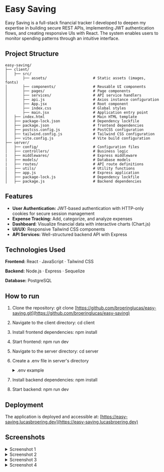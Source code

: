 # Easy Saving

Easy Saving is a full-stack financial tracker I developed to deepen my expertise in building secure REST APIs, implementing JWT authentication flows, and creating responsive UIs with React. The system enables users to monitor spending patterns through an intuitive interface.

## Project Structure 

```
easy-saving/
├── client/
│   ├── src/     
│       ├── assets/                     # Static assets (images, fonts)
│       ├── components/                 # Reusable UI components
│       ├── pages/                      # Page components
│       ├── services/                   # API service handlers
│       ├── api.js                      # Axios instance configuration
│       ├── App.jsx                     # Root component
│       ├── index.css                   # Global styles
│       ├── main.jsx                    # Application entry point 
│   ├── index.html                      # Main HTML template
│   ├── package-lock.json               # Dependency lockfile
│   ├── package.json                    # frontend dependencies 
│   ├── postcss.config.js               # PostCSS configuration
│   ├── tailwind.config.js              # Tailwind CSS configuration
│   ├── vite.config.js                  # Vite build configuration
├── server/
│   ├── config/                         # Configuration files               
│   ├── controllers/                    # Business logic      
|   ├── middlewares/                    # Express middleware
|   ├── models/                         # Database models
|   ├── routes/                         # API route definitions
|   ├── utils/                          # Utility functions       
│   ├── app.js                          # Express application           
│   ├── package-lock.js                 # Dependency lockfile          
│   ├── package.js                      # Backend dependencies         
```

## Features

- **User Authentication:** JWT-based authentication with HTTP-only cookies for secure session management
- **Expense Tracking:** Add, categorize, and analyze expenses
- **Dashboard**: Visualize financial data with interactive charts (Chart.js)
- **UI/UX:** Responsive Tailwind CSS components
- **API Services:** Well-structured backend API with Express

## Technologies Used

**Frontend:** React · JavaScript · Tailwind CSS  

**Backend:** Node.js · Express · Sequelize 

**Database:** PostgreSQL  

## How to run 

1. Clone the repository: git clone [https://github.com/broeringlucas/easy-saving.git](https://github.com/broeringlucas/easy-saving)
2. Navigate to the client directory: cd client
3. Install frontend dependencies: npm install
4. Start frontend:  npm run dev
5. Navigate to the server directory: cd server
6. Create a .env file in server's directory
    <details>
    <summary>.env example</summary>
    
    ```
    DB_HOST=
    DB_USER=
    DB_PASS=
    DB_NAME=
    DB_PORT=
    PORT=
    JWT_EXPIRATION =
    JWT_SECRET =
    ```
    
    </details>  
7. Install backend dependencies: npm install
8. Start backend:  npm run dev

## Deployment

The application is deployed and accessible at: [https://easy-saving.lucasbroering.dev](https://easy-saving.lucasbroering.dev)

## Screenshots 
<details>
<summary>Screenshot 1</summary>
    
![s1](https://github.com/user-attachments/assets/a66def33-cf22-4d58-a1b4-318e5f325acb)
</details>

<details>
<summary>Screenshot 2</summary>
    
![s2](https://github.com/user-attachments/assets/7f25870a-56a2-4c00-9a21-f8159d5d5407)

</details>

<details>
<summary>Screenshot 3</summary>
    
![s3](https://github.com/user-attachments/assets/fdb12767-2064-412f-9baa-74d48577f732)

</details>

<details>
<summary>Screenshot 4</summary>
    
![s4](https://github.com/user-attachments/assets/b26886ce-f5f1-43ee-8e1f-8e56e828757e)

</details>
